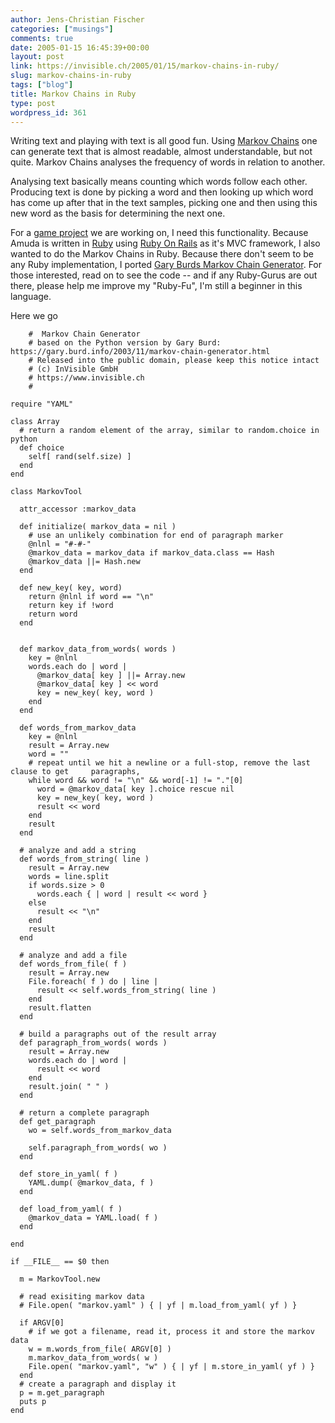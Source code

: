 ```yaml
---
author: Jens-Christian Fischer
categories: ["musings"]
comments: true
date: 2005-01-15 16:45:39+00:00
layout: post
link: https://invisible.ch/2005/01/15/markov-chains-in-ruby/
slug: markov-chains-in-ruby
tags: ["blog"]
title: Markov Chains in Ruby
type: post
wordpress_id: 361
---
```


Writing text and playing with text is all good fun. Using [Markov Chains][1] one can generate text that is almost readable, almost understandable, but not quite. Markov Chains analyses the frequency of words in relation to another. 

Analysing text basically means counting which words follow each other. Producing text is done by picking a word and then looking up which word has come up after that in the text samples, picking one and then using this new word as the basis for determining the next one.

For a [game project][2] we are working on, I need this functionality. Because Amuda is written in [Ruby][3] using [Ruby On Rails][4] as it's MVC framework, I also wanted to do the Markov Chains in Ruby. Because there don't seem to be any Ruby implementation, I ported [Gary Burds Markov Chain Generator][5]. For those interested, read on to see the code -- and if any Ruby-Gurus are out there, please help me improve my "Ruby-Fu", I'm still a beginner in this language.

[1]: https://en.wikipedia.org/wiki/Markov_chain
[2]: https://www.amuda.ch
[3]: https://www.ruby-lang.org
[4]: https://www.rubyonrails.org
[5]: https://gary.burd.info/2003/11/markov-chain-generator.html
<!-- more -->
Here we go

        #  Markov Chain Generator
        # based on the Python version by Gary Burd: https://gary.burd.info/2003/11/markov-chain-generator.html
        # Released into the public domain, please keep this notice intact
        # (c) InVisible GmbH    
        # https://www.invisible.ch
        # 

    require "YAML"

    class Array
      # return a random element of the array, similar to random.choice in python
      def choice
        self[ rand(self.size) ]
      end
    end

    class MarkovTool

      attr_accessor :markov_data
    
      def initialize( markov_data = nil )
        # use an unlikely combination for end of paragraph marker
        @nlnl = "#-#-"
        @markov_data = markov_data if markov_data.class == Hash
        @markov_data ||= Hash.new
      end
    
      def new_key( key, word)
        return @nlnl if word == "\n" 
        return key if !word
        return word
      end
    
    
      def markov_data_from_words( words )
        key = @nlnl
        words.each do | word |
          @markov_data[ key ] ||= Array.new
          @markov_data[ key ] << word
          key = new_key( key, word )
        end
      end
    
      def words_from_markov_data
        key = @nlnl
        result = Array.new
        word = ""
        # repeat until we hit a newline or a full-stop, remove the last clause to get     paragraphs, 
        while word && word != "\n" && word[-1] != "."[0]
          word = @markov_data[ key ].choice rescue nil
          key = new_key( key, word )
          result << word
        end
        result
      end
    
      # analyze and add a string
      def words_from_string( line )
        result = Array.new
        words = line.split
        if words.size > 0
          words.each { | word | result << word }
        else
          result << "\n"
        end
        result
      end
  
      # analyze and add a file
      def words_from_file( f )
        result = Array.new
        File.foreach( f ) do | line |
          result << self.words_from_string( line )
        end
        result.flatten
      end
    
      # build a paragraphs out of the result array
      def paragraph_from_words( words )
        result = Array.new
        words.each do | word |
          result << word
        end
        result.join( " " )
      end

      # return a complete paragraph
      def get_paragraph
        wo = self.words_from_markov_data
    
        self.paragraph_from_words( wo )
      end

      def store_in_yaml( f )
        YAML.dump( @markov_data, f )
      end

      def load_from_yaml( f )
        @markov_data = YAML.load( f )
      end

    end

    if __FILE__ == $0 then

      m = MarkovTool.new
  
      # read exisiting markov data
      # File.open( "markov.yaml" ) { | yf | m.load_from_yaml( yf ) }

      if ARGV[0]
        # if we got a filename, read it, process it and store the markov data
        w = m.words_from_file( ARGV[0] )
        m.markov_data_from_words( w )
        File.open( "markov.yaml", "w" ) { | yf | m.store_in_yaml( yf ) }
      end
      # create a paragraph and display it
      p = m.get_paragraph
      puts p
    end
